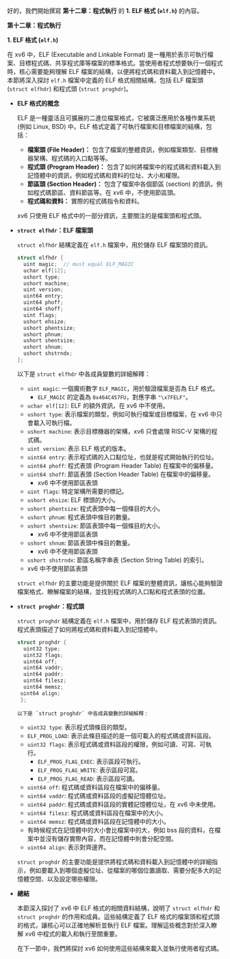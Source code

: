 好的，我們開始撰寫 **第十二章：程式執行** 的 **1. ELF 格式 (`elf.h`)** 的內容。

**第十二章：程式執行**

**1. ELF 格式 (`elf.h`)**

在 xv6 中，ELF (Executable and Linkable Format) 是一種用於表示可執行檔案、目標程式碼、共享程式庫等檔案的標準格式。當使用者程式想要執行一個程式時，核心需要能夠理解 ELF 檔案的結構，以便將程式碼和資料載入到記憶體中。本節將深入探討 `elf.h` 檔案中定義的 ELF 格式相關結構，包括 ELF 檔案頭 (`struct elfhdr`) 和程式頭 (`struct proghdr`)。

*   **ELF 格式的概念**

    ELF 是一種靈活且可擴展的二進位檔案格式，它被廣泛應用於各種作業系統 (例如 Linux, BSD) 中。ELF 格式定義了可執行檔案和目標檔案的結構，包括：

    *   **檔案頭 (File Header)：**  包含了檔案的整體資訊，例如檔案類型、目標機器架構、程式碼的入口點等等。
    *   **程式頭 (Program Header)：**  包含了如何將檔案中的程式碼和資料載入到記憶體中的資訊，例如程式碼和資料的位址、大小和權限。
    *   **節區頭 (Section Header)：**  包含了檔案中各個節區 (section) 的資訊，例如程式碼節區、資料節區等。在 xv6 中，不使用節區頭。
    *   **程式碼和資料：**  實際的程式碼指令和資料。

    xv6 只使用 ELF 格式中的一部分資訊，主要關注的是檔案頭和程式頭。

*   **`struct elfhdr`：ELF 檔案頭**

    `struct elfhdr` 結構定義在 `elf.h` 檔案中，用於儲存 ELF 檔案頭的資訊。

    ```c
    struct elfhdr {
      uint magic;  // must equal ELF_MAGIC
      uchar elf[12];
      ushort type;
      ushort machine;
      uint version;
      uint64 entry;
      uint64 phoff;
      uint64 shoff;
      uint flags;
      ushort ehsize;
      ushort phentsize;
      ushort phnum;
      ushort shentsize;
      ushort shnum;
      ushort shstrndx;
    };
    ```

    以下是 `struct elfhdr` 中各成員變數的詳細解釋：

    *   `uint magic`:  一個魔術數字 `ELF_MAGIC`，用於驗證檔案是否為 ELF 格式。
         *  `ELF_MAGIC` 的定義為 `0x464C457FU`，對應字串 `"\x7FELF"`。
    *   `uchar elf[12]`: ELF 的額外資訊，在 xv6 中不使用。
    *   `ushort type`: 表示檔案的類型，例如可執行檔案或目標檔案，在 xv6 中只會載入可執行檔。
    *   `ushort machine`: 表示目標機器的架構，xv6 只會處理 RISC-V 架構的程式碼。
    *   `uint version`: 表示 ELF 格式的版本。
    *   `uint64 entry`: 表示程式碼的入口點位址，也就是程式開始執行的位址。
    *   `uint64 phoff`: 程式表頭 (Program Header Table) 在檔案中的偏移量。
    *   `uint64 shoff`: 節區表頭 (Section Header Table) 在檔案中的偏移量。
        *  xv6 中不使用節區表頭
    *   `uint flags`:  特定架構所需要的標記。
    *   `ushort ehsize`: ELF 標頭的大小。
    *   `ushort phentsize`: 程式表頭中每一個條目的大小。
    *   `ushort phnum`:  程式表頭中條目的數量。
    *  `ushort shentsize`: 節區表頭中每一個條目的大小。
        *  xv6 中不使用節區表頭
    *  `ushort shnum`: 節區表頭中條目的數量。
       *  xv6 中不使用節區表頭
    *   `ushort shstrndx`: 節區名稱字串表 (Section String Table) 的索引。
       *  xv6 中不使用節區表頭

    `struct elfhdr` 的主要功能是提供關於 ELF 檔案的整體資訊，讓核心能夠驗證檔案格式、瞭解檔案的結構，並找到程式碼的入口點和程式表頭的位置。

*   **`struct proghdr`：程式頭**

    `struct proghdr` 結構定義在 `elf.h` 檔案中，用於儲存 ELF 程式表頭的資訊。程式表頭描述了如何將程式碼和資料載入到記憶體中。
    ```c
    struct proghdr {
      uint32 type;
      uint32 flags;
      uint64 off;
      uint64 vaddr;
      uint64 paddr;
      uint64 filesz;
      uint64 memsz;
     uint64 align;
     };
    ```
        以下是 `struct proghdr` 中各成員變數的詳細解釋：

    *   `uint32 type`:  表示程式頭條目的類型。
       *  `ELF_PROG_LOAD`: 表示此條目描述的是一個可載入的程式碼或資料區段。
    *   `uint32 flags`:  表示程式碼或資料區段的權限，例如可讀、可寫、可執行。
          * `ELF_PROG_FLAG_EXEC`:  表示區段可執行。
          * `ELF_PROG_FLAG_WRITE`: 表示區段可寫。
          *   `ELF_PROG_FLAG_READ`: 表示區段可讀。
    *   `uint64 off`: 程式碼或資料區段在檔案中的偏移量。
    *   `uint64 vaddr`:  程式碼或資料區段的虛擬記憶體位址。
    *   `uint64 paddr`:  程式碼或資料區段的實體記憶體位址，在 xv6 中未使用。
    *   `uint64 filesz`:  程式碼或資料區段在檔案中的大小。
    *   `uint64 memsz`:  程式碼或資料區段在記憶體中的大小。
       *  有時候程式在記憶體中的大小會比檔案中的大，例如 bss 段的資料，在檔案中並沒有儲存實際內容，而在記憶體中則會分配空間。
    *  `uint64 align`:  表示對齊邊界。

    `struct proghdr` 的主要功能是提供將程式碼和資料載入到記憶體中的詳細指示，例如要載入到哪個虛擬位址、從檔案的哪個位置讀取、需要分配多大的記憶體空間、以及設定哪些權限。

*   **總結**

    本節深入探討了 xv6 中 ELF 格式的相關資料結構，說明了 `struct elfhdr` 和 `struct proghdr` 的作用和成員。這些結構定義了 ELF 格式的檔案頭和程式頭的格式，讓核心可以正確地解析並執行 ELF 檔案。理解這些概念對於深入瞭解 xv6 中程式的載入和執行至關重要。

    在下一節中，我們將探討 xv6 如何使用這些結構來載入並執行使用者程式碼。
